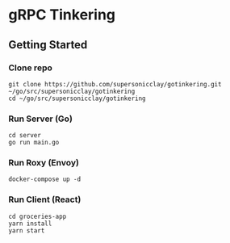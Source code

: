 # gRPC Tinkering

## Getting Started

### Clone repo

```
git clone https://github.com/supersonicclay/gotinkering.git ~/go/src/supersonicclay/gotinkering
cd ~/go/src/supersonicclay/gotinkering
```

### Run Server (Go)

```
cd server
go run main.go
```

### Run Roxy (Envoy)

```
docker-compose up -d
```

### Run Client (React)

```
cd groceries-app
yarn install
yarn start
```
